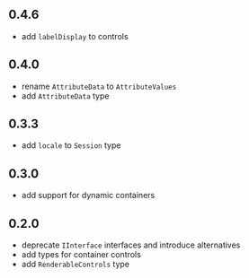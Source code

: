 ## 0.4.6

- add `labelDisplay` to controls

## 0.4.0

- rename `AttributeData` to `AttributeValues`
- add `AttributeData` type

## 0.3.3

- add `locale` to `Session` type

## 0.3.0

- add support for dynamic containers

## 0.2.0

- deprecate `IInterface` interfaces and introduce alternatives
- add types for container controls
- add `RenderableControls` type